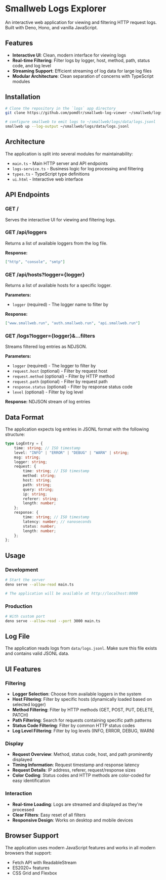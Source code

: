# Smallweb Logs Explorer

An interactive web application for viewing and filtering HTTP request logs. Built with Deno, Hono, and vanilla JavaScript.

## Features

- **Interactive UI**: Clean, modern interface for viewing logs
- **Real-time Filtering**: Filter logs by logger, host, method, path, status code, and log level
- **Streaming Support**: Efficient streaming of log data for large log files
- **Modular Architecture**: Clean separation of concerns with TypeScript modules

## Installation

```sh
# Clone the repository in the `logs` app directory
git clone https://github.com/pomdtr/smallweb-log-viewer ~/smallweb/logs

# configure smallweb to emit logs to ~/smallweb/logs/data/logs.jsonl
smallweb up --log-output ~/smallweb/logs/data/logs.jsonl
```

## Architecture

The application is split into several modules for maintainability:

- `main.ts` - Main HTTP server and API endpoints
- `logs-service.ts` - Business logic for log processing and filtering
- `types.ts` - TypeScript type definitions
- `ui.html` - Interactive web interface

## API Endpoints

### GET /
Serves the interactive UI for viewing and filtering logs.

### GET /api/loggers
Returns a list of available loggers from the log file.

**Response:**
```json
["http", "console", "smtp"]
```

### GET /api/hosts?logger={logger}
Returns a list of available hosts for a specific logger.

**Parameters:**
- `logger` (required) - The logger name to filter by

**Response:**
```json
["www.smallweb.run", "auth.smallweb.run", "api.smallweb.run"]
```

### GET /logs?logger={logger}&...filters
Streams filtered log entries as NDJSON.

**Parameters:**
- `logger` (required) - The logger to filter by
- `request.host` (optional) - Filter by request host
- `request.method` (optional) - Filter by HTTP method
- `request.path` (optional) - Filter by request path
- `response.status` (optional) - Filter by response status code
- `level` (optional) - Filter by log level

**Response:** NDJSON stream of log entries

## Data Format

The application expects log entries in JSONL format with the following structure:

```typescript
type LogEntry = {
    time: string; // ISO timestamp
    level: "INFO" | "ERROR" | "DEBUG" | "WARN" | string;
    msg: string;
    logger: string;
    request: {
        time: string; // ISO timestamp
        method: string;
        host: string;
        path: string;
        query: string;
        ip: string;
        referer: string;
        length: number;
    };
    response: {
        time: string; // ISO timestamp
        latency: number; // nanoseconds
        status: number;
        length: number;
    };
};
```

## Usage

### Development

```bash
# Start the server
deno serve --allow-read main.ts

# The application will be available at http://localhost:8000
```

### Production

```bash
# With custom port
deno serve --allow-read --port 3000 main.ts
```

## Log File

The application reads logs from `data/logs.jsonl`. Make sure this file exists and contains valid JSONL data.

## UI Features

### Filtering
- **Logger Selection**: Choose from available loggers in the system
- **Host Filtering**: Filter by specific hosts (dynamically loaded based on selected logger)
- **Method Filtering**: Filter by HTTP methods (GET, POST, PUT, DELETE, PATCH)
- **Path Filtering**: Search for requests containing specific path patterns
- **Status Code Filtering**: Filter by common HTTP status codes
- **Log Level Filtering**: Filter by log levels (INFO, ERROR, DEBUG, WARN)

### Display
- **Request Overview**: Method, status code, host, and path prominently displayed
- **Timing Information**: Request timestamp and response latency
- **Request Details**: IP address, referer, request/response sizes
- **Color Coding**: Status codes and HTTP methods are color-coded for easy identification

### Interaction
- **Real-time Loading**: Logs are streamed and displayed as they're processed
- **Clear Filters**: Easy reset of all filters
- **Responsive Design**: Works on desktop and mobile devices

## Browser Support

The application uses modern JavaScript features and works in all modern browsers that support:
- Fetch API with ReadableStream
- ES2020+ features
- CSS Grid and Flexbox
